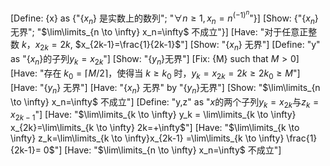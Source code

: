 [Define: {x} as {"$\{x_n\}$ 是实数上的数列"; "$\forall n \geq 1, x_n = n^{(-1)^n}$"}]
[Show: {"$\{x_n\}$ 无界"; "$\lim\limits_{n \to \infty} x_n=\infty$ 不成立"}]
[Have: "对于任意正整数 $k$，$x_{2k} = 2k$, $x_{2k-1}=\frac{1}{2k-1}$"]
[Show: "$\{x_n\}$ 无界"]
[Define: "y" as "$\{x_n\}$的子列$y_k=x_{2k}$"]
[Show: "$\{y_n\}$无界"]
[Fix: {M} such that $M>0$]
[Have: "存在 $k_0 = \lceil M/2 \rceil$，使得当 $k \geq k_0$ 时，$y_k=x_{2k} = 2k \geq 2k_0 \geq M$"]
[Have: "$\{y_n\}$ 无界"]
[Have: "$\{x_n\}$ 无界" by "$\{y_n\}$无界"]
[Show: "$\lim\limits_{n \to \infty} x_n=\infty$ 不成立"]
[Define: "y,z" as "$x$的两个子列$y_k=x_{2k}$与$z_k=x_{2k-1}$"]
[Have: "$\lim\limits_{k \to \infty} y_k = \lim\limits_{k \to \infty} x_{2k}=\lim\limits_{k \to \infty} 2k=+\infty$"]
[Have: "$\lim\limits_{k \to \infty} z_k=\lim\limits_{k \to \infty}x_{2k-1} =\lim\limits_{k \to \infty} \frac{1}{2k-1}= 0$"]
[Have: "$\lim\limits_{n \to \infty} x_n=\infty$ 不成立"]
